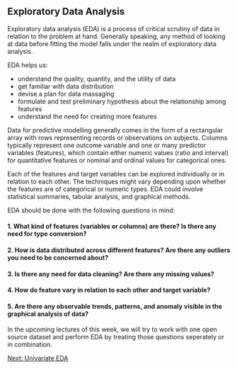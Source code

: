 ## Exploratory Data Analysis 

Exploratory data analysis (EDA) is a process of critical scrutiny of data in relation to the problem at hand. Generally speaking, any method of looking at data before fitting the model falls under the realm of exploratory data analysis. 

EDA helps us:<br>

- understand the quality, quantity, and the utility of data <br>
- get familiar with data distribution <br>
- devise a plan for data massaging<br>
- formulate and test preliminary hypothesis about the relationship among features<br>
- understand the need for creating more features<br>


Data for predictive modelling generally comes in the form of a rectangular array with rows representing records or observations on subjects. Columns typically represent one outcome variable and one or many predictor variables (features), which contain either numeric values (ratio and interval) for quantitative features or nominal and ordinal values for categorical ones.

Each of the features and target variables can be explored  individually or in relation to each other. The techniques might vary depending upon whether the features are of categorical or numeric types. EDA could involve  statistical summaries, tabular analysis, and graphical methods.

EDA should be done with the following questions in mind:

#### 1. What kind of features (variables or columns) are there? Is there any need for type conversion?
#### 2. How is data distributed across different features? Are there any outliers you need to be concerned about?
#### 3. Is there any need for data cleaning? Are there any missing values?
#### 4. How do  feature vary in relation to each other and target variable?
#### 5. Are there any observable trends, patterns, and  anomaly visible in the graphical analysis of data?

In the upcoming lectures of this week, we will try to work with one open source dataset and perform EDA by treating those questions seperately or in combination.

[Next: Univariate EDA](https://github.com/abanskota/t81_577_data_science/blob/master/weekly_materials/week7/notebooks/eda-univariate.ipynb)
